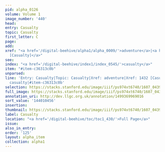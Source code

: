 ```yaml
---
pid: alpha_0126
volume: Volume 1
image_number: '440'
head:
entry: Casualty
topic: Casualty
first_letter: C
page:
add:
xref: "<a href='/digital-beehive/alpha1/alpha_0009/'>adventure</a>|<a href='/digital-beehive/num6/num_2086/'>1432
  [Casualty]</a>"
see:
index: "<a href='/digital-beehive/index1/index_0545/'>casualty</a>"
item: "#item-c36313c0b"
unparsed:
line: 'Entry: Casualty|Topic: Casualty|Xref: adventure|Xref: 1432 [Casualty]|Index:
  casualty|#item-c36313c0b'
selection: https://stacks.stanford.edu/image/iiif/ps974xt6740/1607_0439/761,456,3127,499/full/0/default.jpg
full_image: https://stacks.stanford.edu/image/iiif/ps974xt6740/1607_0439/full/full/0/default.jpg
annotation_uri: http://dev.llgc.org.uk/annotation/1499369969016
sort_value: '144010456'
insertion:
thumbnail: https://stacks.stanford.edu/image/iiif/ps974xt6740/1607_0439/761,456,600,180/250,/0/default.jpg
label: Casualty
location: "<a href='/digital-beehive/toc/toc1_430/'>Full Page</a>"
issue:
also_in_entry:
order: '125'
layout: alpha_item
collection: alpha1
---
```

